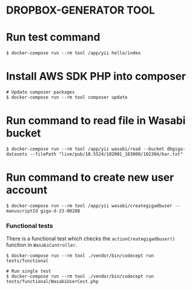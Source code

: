 # DROPBOX-GENERATOR TOOL

# Run test command
```
$ docker-compose run --rm tool /app/yii hello/index
```

# Install AWS SDK PHP into composer
```
# Update composer packages
$ docker-compose run --rm tool composer update
```

# Run command to read file in Wasabi bucket
```
$ docker-compose run --rm tool /app/yii wasabi/read --bucket dbgiga-datasets --filePath "live/pub/10.5524/102001_103000/102304/bar.txt"
```

# Run command to create new user account
```
$ docker-compose run --rm tool /app/yii wasabi/creategigadbuser --manuscriptId giga-d-23-00288
```

### Functional tests

There is a functional test which checks the `actionCreategigadbuser()` function in
`WasabiController`.
```
$ docker-compose run --rm tool ./vendor/bin/codecept run tests/functional

# Run single test
$ docker-compose run --rm tool ./vendor/bin/codecept run tests/functional/WasabiUserCest.php
```
